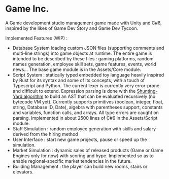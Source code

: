 # Game Inc.

A Game development studio management game made with Unity and C#6, inspired by the likes of Game Dev Story and Game Dev Tycoon.

Implemented Features (WIP) :
- Database System loading custom JSON files (supporting comments and multi-line strings) into game objects at runtime. 
The entire game is intended to be described by these files : gaming platforms, random names generation, employee skill sets, game features, events, world news...
The base game module is in the Assets/Core module.
- Script System : statically typed embedded toy language heavily inspired by Rust for its syntax and some of its concepts, with a touch of Typescript and Python. The current lexer is currently very error-prone and difficult to extend. Expression parsing is done with the [Shunting-Yard algorithm] to build an AST that can be evaluated recursively (no bytecode VM yet).
Currently supports primitives (boolean, integer, float, string, Database ID, Date), algebra with parentheses support, constants and variables, function calls, and arrays. All type errors are caught on parsing.
Implemented in about 2500 lines of C#6 in the Assets/Script module.
- Staff Simulation : random employee generation with skills and salary derived from the hiring method
- User Interface : start new game projects, pause or speed up the simulation.
- Market Simulation : dynamic sales of released products (Game or Game Engines only for now) with scoring and hype.
Implemented so as to enable regional-specific market tendencies in the future.
- Building Management : the player can build new rooms, stairs or elevators.

[Shunting-Yard algorithm]: https://www.wikiwand.com/en/Shunting-yard_algorithm
